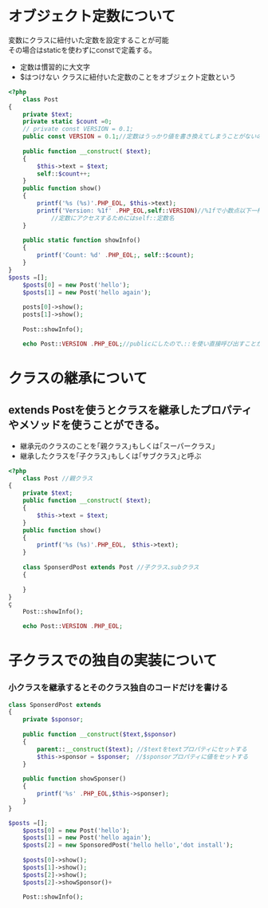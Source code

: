 # オブジェクト定数について

変数にクラスに紐付いた定数を設定することが可能  
その場合はstaticを使わずにconstで定義する｡  
- 定数は慣習的に大文字
- $はつけない
クラスに紐付いた定数のことをオブジェクト定数という
```php
<?php    
    class Post
{	   
    private $text; 
    private static $count =0;
    // private const VERSION = 0.1;
    public const VERSION = 0.1;//定数はうっかり値を書き換えてしまうことがないのでpublicにすることができる
    
    public function __construct( $text);
    { 
    	$this->text = $text;
        self::$count++;
    }
    public function show()
    {
        printf('%s (%s)'.PHP_EOL, $this->text);
        printf('Version: %1f' .PHP_EOL,self::VERSION)//%1fで小数点以下一桁まで表示するという意味
            //定数にアクセスするためにはself::定数名
    }
    
    public static function showInfo() 
    {
        printf('Count: %d' .PHP_EOL;, self::$count);
    }
}   
$posts =[];	
	$posts[0] = new Post('hello');
	$posts[1] = new Post('hello again');
	
	posts[0]->show();
	posts[1]->show();
    
    Post::showInfo();

	echo Post::VERSION .PHP_EOL;//publicにしたので､::を使い直接呼び出すことが可能になる
```

# クラスの継承について
## extends Postを使うとクラスを継承したプロパティやメソッドを使うことができる｡
- 継承元のクラスのことを｢親クラス｣もしくは｢スーパークラス｣
- 継承したクラスを｢子クラス｣もしくは｢サブクラス｣と呼ぶ
```php
<?php    
    class Post //親クラス
{	   
    private $text; 
    public function __construct( $text);
    { 
    	$this->text = $text;
    }
    public function show()　
    {
        printf('%s (%s)'.PHP_EOL,　$this->text);
    }
    
    class SponserdPost extends Post //子クラス､subクラス
    {
        
	}   
}
ç
    Post::showInfo();

	echo Post::VERSION .PHP_EOL;
```

# 子クラスでの独自の実装について
### 小クラスを継承するとそのクラス独自のコードだけを書ける
```php
class SponserdPost extends 
{
	private $sponsor;
    
    public function __construct($text,$sponsor)
    {
        parent::__construct($text); //$textをtextプロパティにセットする
        $this->sponsor = $sponser;　//$sponsorプロパティに値をセットする
    }
    
    public function showSponser()
    {
        printf('%s' .PHP_EOL,$this->sponser);
    }
}   

$posts =[];	
	$posts[0] = new Post('hello');
	$posts[1] = new Post('hello again');
	$posts[2] = new SponsoredPost('hello hello','dot install');
	
	$posts[0]->show();
	$posts[1]->show();
	$posts[2]->show();
	$posts[2]->showSponsor()+
    
    Post::showInfo();
```